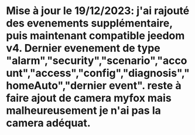 Mise à jour le 19/12/2023:
j'ai rajouté des evenements supplémentaire, puis maintenant compatible jeedom v4.
Dernier evenement de type
 "alarm","security","scenario","account","access","config","diagnosis","homeAuto","dernier event". 
reste à faire ajout de camera myfox mais malheureusement je n'ai pas la camera adéquat.
===
